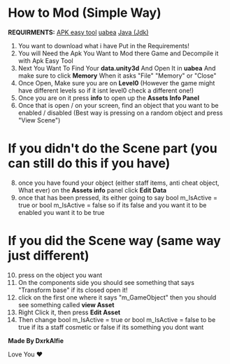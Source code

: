 # How to Mod (Simple Way)
**REQUIRMENTS:**
[APK easy tool](https://github.com/mkcs121/APK-Easy-Tool/releases)
[uabea](https://github.com/nesrak1/UABEA/releases)
[Java (Jdk)](https://www.oracle.com/java/technologies/downloads/)

1. You want to download what i have Put in the Requirements!
2. You will Need the Apk You Want to Mod there Game and Decompile it with Apk Easy Tool
4. Next You Want To Find Your **data.unity3d** And Open It in **uabea** And make sure to click **Memory** When it asks "File" "Memory" or "Close"
5. Once Open, Make sure you are on **Level0** (However the game might have different levels so if it isnt level0 check a different one!)
6. Once you are on it press **info** to open up the **Assets Info Panel**
7. Once that is open / on your screen, find an object that you want to be enabled / disabled (Best way is pressing on a random object and press "View Scene")
# If you didn't do the Scene part (you can still do this if you have)
8. once you have found your object (either staff items, anti cheat object, What ever) on the **Assets info** panel click **Edit Data**
9. once that has been pressed, its either going to say bool m_IsActive = true or bool m_IsActive = false so if its false and you want it to be enabled you want it to be true

# If you did the Scene way (same way just different)
10. press on the object you want
11. On the components side you should see something that says "Transform base" if its closed open it!
12. click on the first one where it says "m_GameObject" then you should see something called **view Asset**
13. Right Click it, then press **Edit Asset**
14. Then change bool m_IsActive = true or bool m_IsActive = false to be true if its a staff cosmetic or false if its something you dont want




**Made By DxrkAlfie**

Love You ❤️

